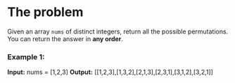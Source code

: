 # The problem

Given an array `nums` of distinct integers, return all the possible permutations. You can return the answer in **any order**.

### Example 1:

**Input:** nums = [1,2,3] 
**Output:** [[1,2,3],[1,3,2],[2,1,3],[2,3,1],[3,1,2],[3,2,1]]
